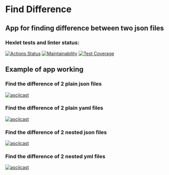# Find Difference
## App for finding difference between two json files
### Hexlet tests and linter status:
[![Actions Status](https://github.com/ldolohov/frontend-project-lvl2/workflows/hexlet-check/badge.svg)](https://github.com/ldolohov/frontend-project-lvl2/actions)
[![Maintainability](https://api.codeclimate.com/v1/badges/c31c34a532ed2e23e614/maintainability)](https://codeclimate.com/github/ldolohov/frontend-project-lvl2/maintainability)
[![Test Coverage](https://api.codeclimate.com/v1/badges/19e1b3526f5e425f4809/test_coverage)](https://codeclimate.com/github/ldolohov/frontend-project-lvl2/test_coverage)

## Example of app working
### Find the difference of 2 plain json files
[![asciicast](https://asciinema.org/a/428852.svg)](https://asciinema.org/a/428852)

### Find the difference of 2 plain yaml files
[![asciicast](https://asciinema.org/a/428856.svg)](https://asciinema.org/a/428856)

### Find the difference of 2 nested json files
[![asciicast](https://asciinema.org/a/eXp7Q3RQzUPsZ7EeHaDuTEAcJ.svg)](https://asciinema.org/a/eXp7Q3RQzUPsZ7EeHaDuTEAcJ)

### Find the difference of 2 nested yml files
[![asciicast](https://asciinema.org/a/WYq9BV3XPPKfjy0cW8LVEnB14.svg)](https://asciinema.org/a/WYq9BV3XPPKfjy0cW8LVEnB14)